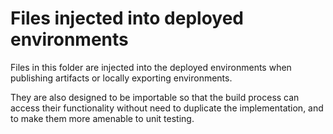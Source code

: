 Files injected into deployed environments
=========================================

Files in this folder are injected into the deployed
environments when publishing artifacts or locally
exporting environments.

They are also designed to be importable so that
the build process can access their functionality
without need to duplicate the implementation,
and to make them more amenable to unit testing.
